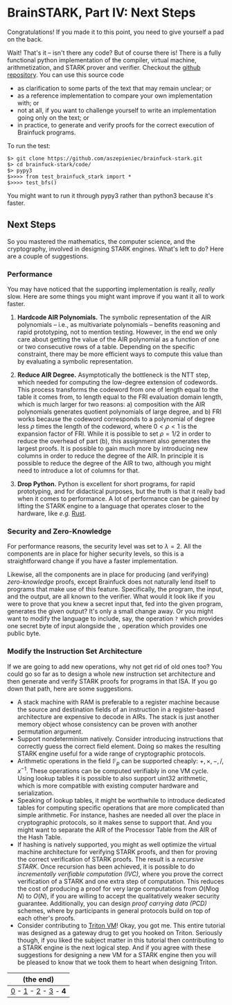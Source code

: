 # BrainSTARK, Part IV: Next Steps

Congratulations! If you made it to this point, you need to give yourself a pad on the back.

Wait! That's it – isn't there any code? But of course there is! There is a fully functional python implementation of the compiler, virtual machine, arithmetization, and STARK prover and verifier. Checkout the [github repository](https://github.com/aszepieniec/brainfuck-stark). You can use this source code
 - as clarification to some parts of the text that may remain unclear; or
 - as a reference implementation to compare your own implementation with; or
 - not at all, if you want to challenge yourself to write an implementation going only on the text; or
 - in practice, to generate and verify proofs for the correct execution of Brainfuck programs.

To run the test:
 ```
 $> git clone https://github.com/aszepieniec/brainfuck-stark.git
 $> cd brainfuck-stark/code/
 $> pypy3
 $>>>> from test_brainfuck_stark import *
 $>>>> test_bfs()
```

You might want to run it through pypy3 rather than python3 because it's faster.

## Next Steps

So you mastered the mathematics, the computer science, and the cryptography, involved in designing STARK engines. What's left to do? Here are a couple of suggestions.

### Performance

You may have noticed that the supporting implementation is really, *really* slow. Here are some things you might want improve if you want it all to work faster.

 1. **Hardcode AIR Polynomials.** The symbolic representation of the AIR polynomials – i.e., as multivariate polynomials – benefits reasoning and rapid prototyping, not to mention testing. However, in the end we only care about getting the value of the AIR polynomial as a function of one or two consecutive rows of a table. Depending on the specific constraint, there may be more efficient ways to compute this value than by evaluating a symbolic representation.

 2. **Reduce AIR Degree.** Asymptotically the bottleneck is the NTT step, which needed for computing the low-degree extension of codewords. This process transforms the codeword from one of length equal to the table it comes from, to length equal to the FRI evaluation domain length, which is much larger for two reasons: a) composition with the AIR polynomials generates quotient polynomials of large degree, and b) FRI works because the codeword corresponds to a polynomial of degree less $\rho$ times the length of the codeword, where $0 < \rho < 1$ is the expansion factor of FRI. While it is possible to set $\rho = 1/2$ in order to reduce the overhead of part (b), this assignment also generates the largest proofs. It is possible to gain much more by introducing new columns in order to reduce the degree of the AIR. In principle it is possible to reduce the degree of the AIR to two, although you might need to introduce a lot of columns for that.

 3. **Drop Python.** Python is excellent for short programs, for rapid prototyping, and for didactical purposes, but the truth is that it really bad when it comes to performance. A lot of performance can be gained by lifting the STARK engine to a language that operates closer to the hardware, like *e.g.* [Rust](https://www.rust-lang.org/).

### Security and Zero-Knowledge

For performance reasons, the security level was set to $\lambda = 2$. All the components are in place for higher security levels, so this is a straightforward change if you have a faster implementation.

Likewise, all the components are in place for producing (and verifying) *zero-knowledge* proofs, except Brainfuck does not naturally lend itself to programs that make use of this feature. Specifically, the program, the input, and the output, are all known to the verifier. What would it look like if you were to prove that you knew a secret input that, fed into the given program, generates the given output? It's only a small change away. Or you might want to modify the language to include, say, the operation `?` which provides one secret byte of input alongside the `,` operation which provides one public byte.

### Modify the Instruction Set Architecture

If we are going to add new operations, why not get rid of old ones too? You could go so far as to design a whole new instruction set architecture and then generate and verify STARK proofs for programs in that ISA. If you go down that path, here are some suggestions.
 - A stack machine with RAM is preferable to a register machine because the source and destination fields of an instruction in a register-based architecture are expensive to decode in AIRs. The stack is just another memory object whose consistency can be proven with another permutation argument.
 - Support nondeterminism natively. Consider introducing instructions that correctly guess the correct field element. Doing so makes the resulting STARK engine useful for a wide range of cryptographic protocols.
 - Arithmetic operations in the field $\mathbb{F}_p$ can be supported cheaply: $+, \times, -, /, x^{-1}$. These operations can be computed verifiably in one VM cycle. Using lookup tables it is possible to also support uint32 arithmetic, which is more compatible with existing computer hardware and serialization.
 - Speaking of lookup tables, it might be worthwhile to introduce dedicated tables for computing specific operations that are more complicated than simple arithmetic. For instance, hashes are needed all over the place in cryptographic protocols, so it makes sense to support that. And you might want to separate the AIR of the Processor Table from the AIR of the Hash Table.
 - If hashing is natively supported, you might as well optimize the virtual machine architecture for verifying STARK proofs, and then for proving the correct verification of STARK proofs. The result is a *recursive STARK*. Once recursion has been achieved, it is possible to do *incrementally verifiable computation (IVC)*, where you prove the correct verification of a STARK and one extra step of computation. This reduces the cost of producing a proof for very large computations from $O(N \log N)$ to $O(N)$, if you are willing to accept the qualitatively weaker security guarantee. Additionally, you can design *proof carrying data (PCD)* schemes, where by participants in general protocols build on top of each other's proofs.
 - Consider contributing to [Triton VM](https://github.com/TritonVM/triton-vm)! Okay, you got me. This entire tutorial was designed as a gateway drug to get you hooked on Triton. Seriously though, if you liked the subject matter in this tutorial then contributing to a STARK engine is the next logical step. And if you agree with these suggestions for designing a new VM for a STARK engine then you will be pleased to know that we took them to heart when designing Triton.

| (the end) |
|-|
| [0](index) - [1](engine) - [2](brainfuck) - [3](arithmetization) - **4** |
